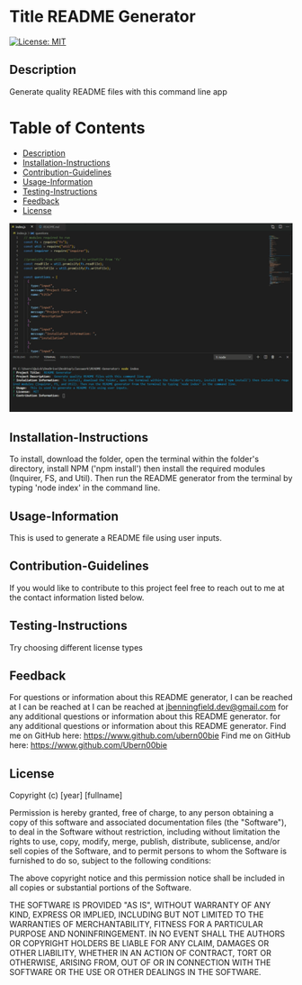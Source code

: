
  # Title README Generator
 [![License: MIT](https://img.shields.io/badge/License-MIT-blue.svg)](https://opensource.org/licenses/MIT)


  ## Description
  Generate quality README files with this command line app

  # Table of Contents
  - [Description](#Description)
  - [Installation-Instructions](#Installation-Instructions)
  - [Contribution-Guidelines](#Contribution-Guidelines)
  - [Usage-Information](#Usage-Information)
  - [Testing-Instructions](#Testing-Instructions)
  - [Feedback](#Feedback)
  - [License](#License)

 [![README GEN DEMO](./assets/preview.PNG)](https://drive.google.com/file/d/1Jb4QLcwXN8o3AZnNN4Pa-gQRJtAuJtgZ/view "Demo")
  
  ## Installation-Instructions
  To install, download the folder, open the terminal within the folder's directory, install NPM ('npm install') then install the required modules (Inquirer, FS, and Util). Then run the README generator from the terminal by typing 'node index' in the command line.

  ## Usage-Information
  This is used to generate a README file using user inputs.

  ## Contribution-Guidelines
  If you would like to contribute to this project feel free to reach out to me at the contact information listed below.

  ## Testing-Instructions
  Try choosing different license types

  ## Feedback 
  For questions or information about this README generator, I can be reached at I can be reached at I can be reached at jbenningfield.dev@gmail.com for any additional questions or information about this README generator. for any additional questions or information about this README generator. Find me on GitHub here: https://www.github.com/ubern00bie 
  Find me on GitHub here: https://www.github.com/Ubern00bie
  
  ## License
  Copyright (c) [year] [fullname]

Permission is hereby granted, free of charge, to any person obtaining a copy
of this software and associated documentation files (the "Software"), to deal
in the Software without restriction, including without limitation the rights
to use, copy, modify, merge, publish, distribute, sublicense, and/or sell
copies of the Software, and to permit persons to whom the Software is
furnished to do so, subject to the following conditions:

The above copyright notice and this permission notice shall be included in all
copies or substantial portions of the Software.

THE SOFTWARE IS PROVIDED "AS IS", WITHOUT WARRANTY OF ANY KIND, EXPRESS OR
IMPLIED, INCLUDING BUT NOT LIMITED TO THE WARRANTIES OF MERCHANTABILITY,
FITNESS FOR A PARTICULAR PURPOSE AND NONINFRINGEMENT. IN NO EVENT SHALL THE
AUTHORS OR COPYRIGHT HOLDERS BE LIABLE FOR ANY CLAIM, DAMAGES OR OTHER
LIABILITY, WHETHER IN AN ACTION OF CONTRACT, TORT OR OTHERWISE, ARISING FROM,
OUT OF OR IN CONNECTION WITH THE SOFTWARE OR THE USE OR OTHER DEALINGS IN THE
SOFTWARE.
